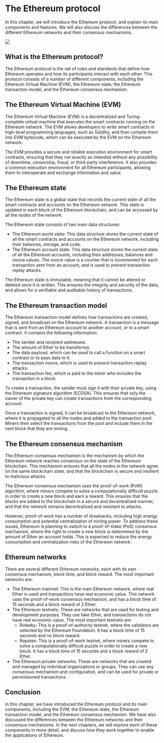 # The Ethereum protocol

In this chapter, we will introduce the Ethereum protocol, and explain its main components and features. We will also discuss the differences between the different Ethereum networks and their consensus mechanisms.

![](../images/DALL·E%202022-12-03%2022.22.16%20-%20A%20rubber%20duck%20holding%20a%20pen%20and%20a%20contract.png)

## What is the Ethereum protocol?

The Ethereum protocol is the set of rules and standards that define how Ethereum operates and how its participants interact with each other. This protocol consists of a number of different components, including the Ethereum Virtual Machine (EVM), the Ethereum state, the Ethereum transaction model, and the Ethereum consensus mechanism.

## The Ethereum Virtual Machine (EVM)

The Ethereum Virtual Machine (EVM) is a decentralized and Turing-complete virtual machine that executes the smart contracts running on the Ethereum network. The EVM allows developers to write smart contracts in high-level programming languages, such as Solidity, and then compile them into EVM bytecode, which can be executed by the EVM on the Ethereum network.

The EVM provides a secure and reliable execution environment for smart contracts, ensuring that they run exactly as intended without any possibility of downtime, censorship, fraud, or third-party interference. It also provides a common execution environment for all Ethereum participants, allowing them to interoperate and exchange information and value.

## The Ethereum state

The Ethereum state is a global state that records the current state of all the smart contracts and accounts on the Ethereum network. This state is updated in each block of the Ethereum blockchain, and can be accessed by all the nodes of the network.

The Ethereum state consists of two main data structures:

- The Ethereum world state: This data structure stores the current state of all the smart contracts and accounts on the Ethereum network, including their balances, storage, and code.
- The Ethereum account state: This data structure stores the current state of all the Ethereum accounts, including their addresses, balances and nonce values. The nonce value is a counter that is incremented for each transaction sent from an account, and is used to prevent transaction replay attacks.

The Ethereum state is immutable, meaning that it cannot be altered or deleted once it is written. This ensures the integrity and security of the data, and allows for a verifiable and auditable history of transactions.

## The Ethereum transaction model

The Ethereum transaction model defines how transactions are created, signed, and broadcast on the Ethereum network. A transaction is a message that is sent from an Ethereum account to another account, or to a smart contract. It contains the following information:

- The sender and recipient addresses.
- The amount of Ether to be transferred.
- The data payload, which can be used to call a function on a smart contract or to pass data to it.
- The transaction nonce, which is used to prevent transaction replay attacks.
- The transaction fee, which is paid to the miner who includes the transaction in a block.

To create a transaction, the sender must sign it with their private key, using the Ethereum signature algorithm (ECDSA). This ensures that only the owner of the private key can create transactions from the corresponding account.

Once a transaction is signed, it can be broadcast to the Ethereum network, where it is propagated to all the nodes and added to the transaction pool. Miners then select the transactions from the pool and include them in the next block that they are mining.

## The Ethereum consensus mechanism

The Ethereum consensus mechanism is the mechanism by which the Ethereum network reaches consensus on the state of the Ethereum blockchain. This mechanism ensures that all the nodes in the network agree on the same blockchain state, and that the blockchain is secure and resilient to malicious attacks.

The Ethereum consensus mechanism uses the proof-of-work (PoW) algorithm, where miners compete to solve a computationally difficult puzzle in order to create a new block and earn a reward. This ensures that the blocks are added to the blockchain in a secure and decentralized manner, and that the network remains decentralized and resistant to attacks.

However, proof-of-work has a number of drawbacks, including high energy consumption and potential centralization of mining power. To address these issues, Ethereum is planning to switch to a proof-of-stake (PoS) consensus mechanism, where the right to create a new block is determined by the amount of Ether an account holds. This is expected to reduce the energy consumption and centralization risks of the Ethereum network.

## Ethereum networks

There are several different Ethereum networks, each with its own consensus mechanism, block time, and block reward. The most important networks are:

- The Ethereum mainnet: This is the main Ethereum network, where real Ether is used and transactions have real economic value. This network uses the proof-of-work consensus mechanism, and has a block time of 15 seconds and a block reward of 2 Ether.
- The Ethereum testnets: These are networks that are used for testing and development purposes. They use fake Ether, and transactions do not have real economic value. The most important testnets are:
  - Rinkeby: This is a proof-of-authority testnet, where the validators are selected by the Ethereum Foundation. It has a block time of 15 seconds and no block reward.
  - Ropsten: This is a proof-of-work testnet, where miners compete to solve a computationally difficult puzzle in order to create a new block. It has a block time of 15 seconds and a block reward of 2 Ether.
- The Ethereum private networks: These are networks that are created and managed by individual organizations or groups. They can use any consensus mechanism and configuration, and can be used for private or permissioned transactions.

## Conclusion

In this chapter, we have introduced the Ethereum protocol and its main components, including the EVM, the Ethereum state, the Ethereum transaction model, and the Ethereum consensus mechanism. We have also discussed the differences between the Ethereum networks and their consensus mechanisms. In the next chapters, we will explore each of these components in more detail, and discuss how they work together to enable the applications of Ethereum.

